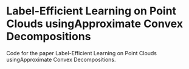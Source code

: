 # Label-Efficient Learning on Point Clouds usingApproximate Convex Decompositions
Code for the paper Label-Efficient Learning on Point Clouds usingApproximate Convex Decompositions.
